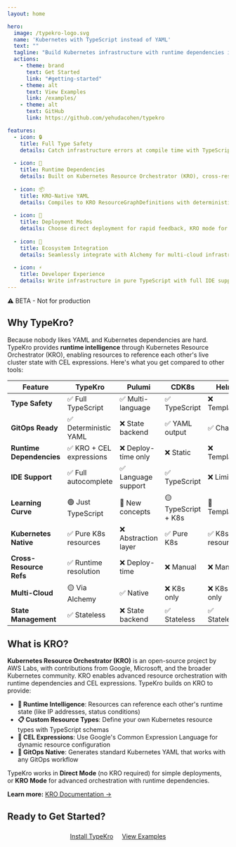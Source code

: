 ```yaml
---
layout: home

hero:
  image: /typekro-logo.svg
  name: 'Kubernetes with TypeScript instead of YAML'
  text: ""
  tagline: "Build Kubernetes infrastructure with runtime dependencies in clean TypeScript that compiles to Kubernetes Resource Orchestrator (KRO) YAML."
  actions:
    - theme: brand
      text: Get Started
      link: "#getting-started"
    - theme: alt
      text: View Examples
      link: /examples/
    - theme: alt
      text: GitHub
      link: https://github.com/yehudacohen/typekro

features:
  - icon: 🔒
    title: Full Type Safety
    details: Catch infrastructure errors at compile time with TypeScript's powerful type system. Get IDE autocomplete for all Kubernetes resources.
  
  - icon: 🔄
    title: Runtime Dependencies
    details: Built on Kubernetes Resource Orchestrator (KRO), cross-resource references and CEL expressions evaluate at runtime, enabling dynamic infrastructure that adapts to cluster state.
  
  - icon: 📦
    title: KRO-Native YAML
    details: Compiles to KRO ResourceGraphDefinitions with deterministic YAML output. No external state backends or custom orchestration layers needed.
  
  - icon: 🚀
    title: Deployment Modes
    details: Choose direct deployment for rapid feedback, KRO mode for advanced orchestration, or YAML generation for GitOps workflows.
  
  - icon: 🔗
    title: Ecosystem Integration
    details: Seamlessly integrate with Alchemy for multi-cloud infrastructure (AWS, GCP, Azure) and GitOps workflows (ArgoCD, Flux). Unified TypeScript experience across your entire stack.
  
  - icon: ⚡
    title: Developer Experience
    details: Write infrastructure in pure TypeScript with full IDE support. Refactor safely with compile-time validation and modern tooling.
---
```


<div class="beta-badge">⚠️ BETA - Not for production</div>

<div id="getting-started">
<TutorialCarousel />
</div>





<div class="home-section">

## Why TypeKro?

Because nobody likes YAML and Kubernetes dependencies are hard. TypeKro provides **runtime intelligence** through Kubernetes Resource Orchestrator (KRO), enabling resources to reference each other's live cluster state with CEL expressions. Here's what you get compared to other tools:

| Feature | TypeKro | Pulumi | CDK8s | Helm | Kustomize | Crossplane |
|---------|---------|---------|--------|------|-----------|------------|
| **Type Safety** | ✅ Full TypeScript | ✅ Multi-language | ✅ TypeScript | ❌ Templates | ❌ YAML | ❌ YAML |
| **GitOps Ready** | ✅ Deterministic YAML | ❌ State backend | ✅ YAML output | ✅ Charts | ✅ YAML | ✅ YAML |
| **Runtime Dependencies** | ✅ KRO + CEL expressions | ❌ Deploy-time only | ❌ Static | ❌ Templates | ❌ Static | ✅ Compositions |
| **IDE Support** | ✅ Full autocomplete | ✅ Language support | ✅ TypeScript | ❌ Limited | ❌ Limited | ❌ Limited |
| **Learning Curve** | 🟢 Just TypeScript | 🔴 New concepts | 🟡 TypeScript + K8s | 🔴 Templates | 🔴 YAML hell | 🔴 Complex |
| **Kubernetes Native** | ✅ Pure K8s resources | ❌ Abstraction layer | ✅ Pure K8s | ✅ K8s resources | ✅ K8s resources | ✅ K8s + CRDs |
| **Cross-Resource Refs** | ✅ Runtime resolution | ❌ Deploy-time | ❌ Manual | ❌ Manual | ❌ Manual | ✅ Built-in |
| **Multi-Cloud** | 🟡 Via Alchemy | ✅ Native | ❌ K8s only | ❌ K8s only | ❌ K8s only | ✅ Native |
| **State Management** | ✅ Stateless | ❌ State backend | ✅ Stateless | ✅ Stateless | ✅ Stateless | ✅ Controller |

</div>

<div class="home-section">

## What is KRO?

**Kubernetes Resource Orchestrator (KRO)** is an open-source project by AWS Labs, with contributions from Google, Microsoft, and the broader Kubernetes community. KRO enables advanced resource orchestration with runtime dependencies and CEL expressions. TypeKro builds on KRO to provide:

- **🔄 Runtime Intelligence**: Resources can reference each other's runtime state (like IP addresses, status conditions)
- **📋 Custom Resource Types**: Define your own Kubernetes resource types with TypeScript schemas
- **🎯 CEL Expressions**: Use Google's Common Expression Language for dynamic resource configuration
- **🔧 GitOps Native**: Generates standard Kubernetes YAML that works with any GitOps workflow

TypeKro works in **Direct Mode** (no KRO required) for simple deployments, or **KRO Mode** for advanced orchestration with runtime dependencies.

**Learn more:** [KRO Documentation →](https://kro.run/)

</div>



<div class="home-section">

## Ready to Get Started?

<div style="text-align: center; margin: 24px 0;">
  <a href="/guide/getting-started" class="vp-button vp-button-brand vp-button-medium">Install TypeKro</a>
  <a href="/examples/" class="vp-button vp-button-alt vp-button-medium" style="margin-left: 16px;">View Examples</a>
</div>

</div>